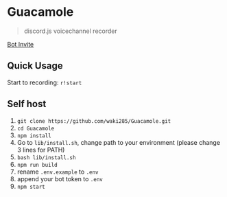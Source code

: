# Guacamole
> discord.js voicechannel recorder

[Bot Invite](https://discord.com/api/oauth2/authorize?client_id=924125190017908847&permissions=3263488&scope=bot%20applications.commands)
## Quick Usage
Start to recording: `r!start`
## Self host
1. `git clone https://github.com/waki285/Guacamole.git`
1. `cd Guacamole`
1. `npm install`
1. Go to `lib/install.sh`, change path to your environment (please change 3 lines for PATH)
1. `bash lib/install.sh`
1. `npm run build`
1. rename `.env.example` to `.env`
1. append your bot token to `.env`
1. `npm start`